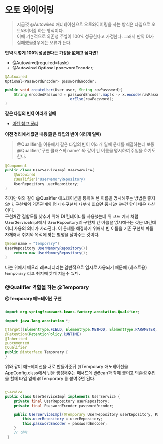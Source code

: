 # 오토 와이어링
> 지금껏 @Autowired 애너테이션으로 오토와이어링을 하는 방식은 타입으로 오토와이어링 하는 방식이다.  
이때 기본적으로 의존성 주입이 100% 성공한다고 가정한다. 그래서 만약 DI가 실패했을경우에는 오류가 뜬다.


**만약 이렇게 100%성공한다는 가정을 없애고 싶다면?** 
- @Autowired(required=fasle)
- @Autowired Optional<PasswordEncoder> passwordEncoder;

```java
@Autowired 
Optional<PasswordEncoder> passwordEncoder;

public void createUser(User user, String rawPassword){
    String encodedPassword = passwordEncoder.map(x -> x.encode(rawPassword))
                             .orElse(rawPassword);
}
```

**같은 타입의 빈이 여러개 일때**  
- [이전 참고 정리](https://github.com/BenKwon/study-record/blob/main/spring-basic/8.%20%EC%9D%98%EC%A1%B4%EA%B4%80%EA%B3%84%20%EC%9E%90%EB%8F%99%EC%A3%BC%EC%9E%85.md#2-qualifier)

**이전 정리에서 없던 내용(같은 타입의 빈이 여러개 일때)**  
>@Qualifier을 이용해서 같은 타입의 빈이 여러개 일때 문제를 해결하는데 보통 @Qualifier("구현 클래스의 name")와 같이 빈 이름을 명시하여 주입을 하기도 한다.  
```java
@Component
public class UserServiceImpl UserService{
    @Autowired
    @Qualifier("UserMemoryRepository)
    UserRepository userRepository;
}
```
하지만 위와 같이 @Qualifier 애노테이션을 통하여 빈 이름을 명시해주는 방법은 좋지 않다. 구현체의 의존관계의 명시가 구현체 내부에 있으면 좋지않다는건 많이 배운 사실이다.  
구현체간 결합도를 낮추기 위해 DI 컨테이너를 사용했는데 위 코드 예시 처럼 UserServiceImpl에서 UserRepository의 구현체 빈 이름을 명시해주는 것은 DI컨테이너 사용의 의미가 사라진다.
이 문제를 해결하기 위해서 빈 이름을 기존 구현체 이름 자체에서 취지와 목적에 맞는 별명을 달아주는 것이다.  
```java
@Bean(name = "temporary")
UserRepository UserMemoryRepository(){
    return new UserMemoryRepository();
}
```
나는 위에서 메모리 레포지터리는 일반적으로 임시로 사용되기 때문에 (테스트용) temporary 라고 취지에 맞게 지을수 있다.

### @Qualifier 역할을 하는 @Temporary
**@Temporary 애노테이션 구현**
```java

import org.springframework.beans.factory.annotation.Qualifier;

import java.lang.annotation.*;

@Target({ElementType.FIELD, ElementType.METHOD, ElementType.PARAMETER, ElementType.TYPE, ElementType.ANNOTATION_TYPE})
@Retention(RetentionPolicy.RUNTIME)
@Inherited
@Documented
@Qualifier
public @interface Temporary {
}
```
위와 같이 애노테이션을 새로 만들어준뒤 @Temporary 애노테이션을 AppConfig.class에서 빈을 생성해주는 메서드에 @Bean과 함께 붙이고 의존성 주입을 할때 타입 앞에 @Temporary 를 붙여주면 된다.  
```java

@Service
public class UserServiceImpl implements UserService {
    private final UserRepository userRepository;
    private final PasswordEncoder passwordEncoder;

    public UserServiceImpl(@Temporary UserRepository userRepository, PasswordEncoder passwordEncoder) {
        this.userRepository = userRepository;
        this.passwordEncoder = passwordEncoder;
    }
    // 생략
 }
```

